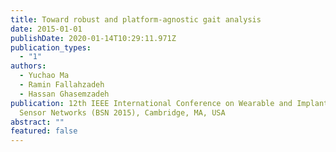 ```yaml
---
title: Toward robust and platform-agnostic gait analysis
date: 2015-01-01
publishDate: 2020-01-14T10:29:11.971Z
publication_types:
  - "1"
authors:
  - Yuchao Ma
  - Ramin Fallahzadeh
  - Hassan Ghasemzadeh
publication: 12th IEEE International Conference on Wearable and Implantable Body
  Sensor Networks (BSN 2015), Cambridge, MA, USA
abstract: ""
featured: false
---
```

